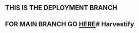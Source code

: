 ## THIS IS THE DEPLOYMENT BRANCH

## FOR MAIN BRANCH GO [HERE](https://github.com/Gladiator07/Harvestify)#   H a r v e s t i f y  
 